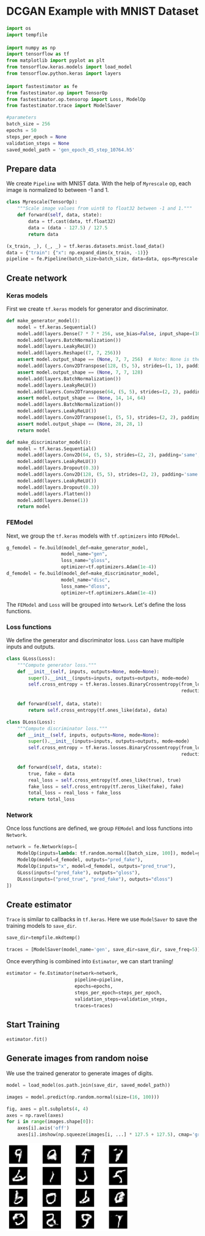 # DCGAN Example with MNIST Dataset


```python
import os
import tempfile

import numpy as np
import tensorflow as tf
from matplotlib import pyplot as plt
from tensorflow.keras.models import load_model
from tensorflow.python.keras import layers

import fastestimator as fe
from fastestimator.op import TensorOp
from fastestimator.op.tensorop import Loss, ModelOp
from fastestimator.trace import ModelSaver
```


```python
#parameters
batch_size = 256
epochs = 50
steps_per_epoch = None
validation_steps = None
saved_model_path = 'gen_epoch_45_step_10764.h5'
```

## Prepare data

We create `Pipeline` with MNIST data. With the help of `Myrescale` op, each image is normalized to between -1 and 1.


```python
class Myrescale(TensorOp):
    """Scale image values from uint8 to float32 between -1 and 1."""
    def forward(self, data, state):
        data = tf.cast(data, tf.float32)
        data = (data - 127.5) / 127.5
        return data
```


```python
(x_train, _), (_, _) = tf.keras.datasets.mnist.load_data()
data = {"train": {"x": np.expand_dims(x_train, -1)}}
pipeline = fe.Pipeline(batch_size=batch_size, data=data, ops=Myrescale(inputs="x", outputs="x"))
```

## Create network

### Keras models

First we create `tf.keras` models for generator and discriminator.


```python
def make_generator_model():
    model = tf.keras.Sequential()
    model.add(layers.Dense(7 * 7 * 256, use_bias=False, input_shape=(100, )))
    model.add(layers.BatchNormalization())
    model.add(layers.LeakyReLU())
    model.add(layers.Reshape((7, 7, 256)))
    assert model.output_shape == (None, 7, 7, 256)  # Note: None is the batch size
    model.add(layers.Conv2DTranspose(128, (5, 5), strides=(1, 1), padding='same', use_bias=False))
    assert model.output_shape == (None, 7, 7, 128)
    model.add(layers.BatchNormalization())
    model.add(layers.LeakyReLU())
    model.add(layers.Conv2DTranspose(64, (5, 5), strides=(2, 2), padding='same', use_bias=False))
    assert model.output_shape == (None, 14, 14, 64)
    model.add(layers.BatchNormalization())
    model.add(layers.LeakyReLU())
    model.add(layers.Conv2DTranspose(1, (5, 5), strides=(2, 2), padding='same', use_bias=False, activation='tanh'))
    assert model.output_shape == (None, 28, 28, 1)
    return model
```


```python
def make_discriminator_model():
    model = tf.keras.Sequential()
    model.add(layers.Conv2D(64, (5, 5), strides=(2, 2), padding='same', input_shape=[28, 28, 1]))
    model.add(layers.LeakyReLU())
    model.add(layers.Dropout(0.3))
    model.add(layers.Conv2D(128, (5, 5), strides=(2, 2), padding='same'))
    model.add(layers.LeakyReLU())
    model.add(layers.Dropout(0.3))
    model.add(layers.Flatten())
    model.add(layers.Dense(1))
    return model
```

### FEModel

Next, we group the `tf.keras` models with `tf.optimizers` into `FEModel`.


```python
g_femodel = fe.build(model_def=make_generator_model,
                    model_name="gen",
                    loss_name="gloss",
                    optimizer=tf.optimizers.Adam(1e-4))
d_femodel = fe.build(model_def=make_discriminator_model,
                    model_name="disc",
                    loss_name="dloss",
                    optimizer=tf.optimizers.Adam(1e-4))
```

The `FEModel` and `Loss` will be grouped into `Network`. Let's define the loss functions.

### Loss functions

We define the generator and discriminator loss. `Loss` can have multiple inputs and outputs.


```python
class GLoss(Loss):
    """Compute generator loss."""
    def __init__(self, inputs, outputs=None, mode=None):
        super().__init__(inputs=inputs, outputs=outputs, mode=mode)
        self.cross_entropy = tf.keras.losses.BinaryCrossentropy(from_logits=True,
                                                                reduction=tf.keras.losses.Reduction.NONE)

    def forward(self, data, state):
        return self.cross_entropy(tf.ones_like(data), data)
```


```python
class DLoss(Loss):
    """Compute discriminator loss."""
    def __init__(self, inputs, outputs=None, mode=None):
        super().__init__(inputs=inputs, outputs=outputs, mode=mode)
        self.cross_entropy = tf.keras.losses.BinaryCrossentropy(from_logits=True,
                                                                reduction=tf.keras.losses.Reduction.NONE)

    def forward(self, data, state):
        true, fake = data
        real_loss = self.cross_entropy(tf.ones_like(true), true)
        fake_loss = self.cross_entropy(tf.zeros_like(fake), fake)
        total_loss = real_loss + fake_loss
        return total_loss
```

### Network

Once loss functions are defined, we group `FEModel` and loss functions into `Network`.


```python
network = fe.Network(ops=[
    ModelOp(inputs=lambda: tf.random.normal([batch_size, 100]), model=g_femodel),
    ModelOp(model=d_femodel, outputs="pred_fake"),
    ModelOp(inputs="x", model=d_femodel, outputs="pred_true"),
    GLoss(inputs=("pred_fake"), outputs="gloss"),
    DLoss(inputs=("pred_true", "pred_fake"), outputs="dloss")
])
```

## Create estimator

`Trace` is similar to callbacks in `tf.keras`. Here we use `ModelSaver` to save the training models to `save_dir`.


```python
save_dir=tempfile.mkdtemp()
```


```python
traces = [ModelSaver(model_name='gen', save_dir=save_dir, save_freq=5)]
```

Once everything is combined into `Estimator`, we can start traniing!


```python
estimator = fe.Estimator(network=network, 
                         pipeline=pipeline, 
                         epochs=epochs, 
                         steps_per_epoch=steps_per_epoch, 
                         validation_steps=validation_steps,
                         traces=traces)
```

## Start Training


```python
estimator.fit()
```

## Generate images from random noise

We use the trained generator to generate images of digits.


```python
model = load_model(os.path.join(save_dir, saved_model_path))
```


```python
images = model.predict(np.random.normal(size=(16, 100)))
```


```python
fig, axes = plt.subplots(4, 4)
axes = np.ravel(axes)
for i in range(images.shape[0]):
    axes[i].axis('off')
    axes[i].imshow(np.squeeze(images[i, ...] * 127.5 + 127.5), cmap='gray')
```


![png](dcgan_mnist_files/dcgan_mnist_35_0.png)

